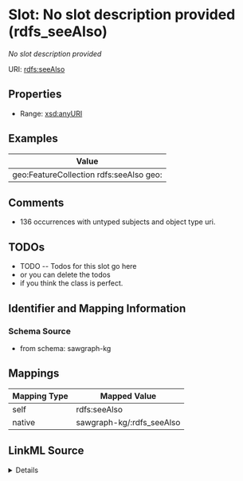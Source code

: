 

# Slot: No slot description provided (rdfs_seeAlso)


_No slot description provided_





URI: [rdfs:seeAlso](http://www.w3.org/2000/01/rdf-schema#seeAlso)



<!-- no inheritance hierarchy -->








## Properties

* Range: [xsd:anyURI](http://www.w3.org/2001/XMLSchema#anyURI)






## Examples

| Value |
| --- |
| geo:FeatureCollection rdfs:seeAlso geo: |

## Comments

* 136 occurrences with untyped subjects and object type uri.

## TODOs

* TODO -- Todos for this slot go here
* or you can delete the todos
* if you think the class is perfect.

## Identifier and Mapping Information







### Schema Source


* from schema: sawgraph-kg




## Mappings

| Mapping Type | Mapped Value |
| ---  | ---  |
| self | rdfs:seeAlso |
| native | sawgraph-kg/:rdfs_seeAlso |




## LinkML Source

<details>
```yaml
name: rdfs_seeAlso
description: No slot description provided
title: No slot description provided
todos:
- TODO -- Todos for this slot go here
- or you can delete the todos
- if you think the class is perfect.
comments:
- 136 occurrences with untyped subjects and object type uri.
examples:
- value: 'geo:FeatureCollection rdfs:seeAlso geo:'
from_schema: sawgraph-kg
rank: 1000
slot_uri: rdfs:seeAlso
alias: rdfs_seeAlso
range: uri

```
</details>